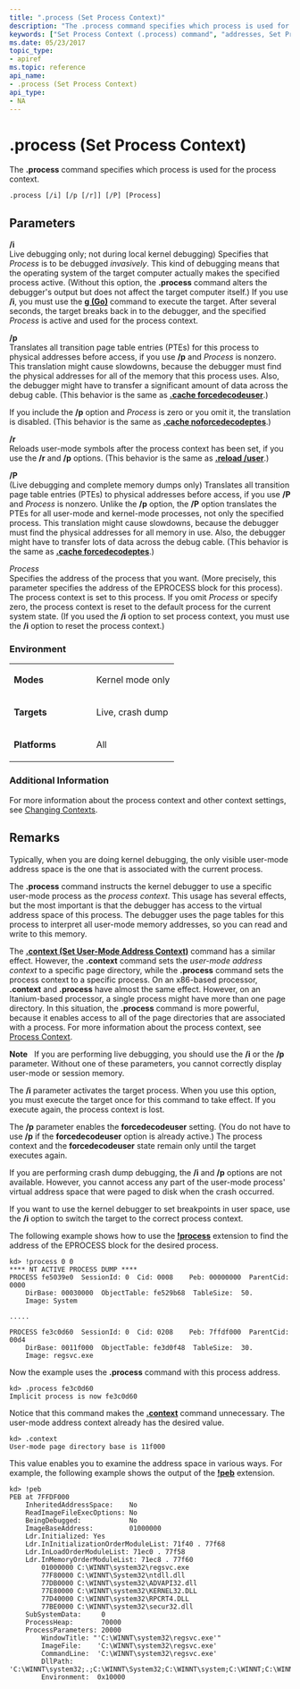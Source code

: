 ```yaml
---
title: ".process (Set Process Context)"
description: "The .process command specifies which process is used for the process context."
keywords: ["Set Process Context (.process) command", "addresses, Set Process Context (.process) command", "context, Set Process Context (.process) command", "Process, Set Process Context (.process) command", ".process (Set Process Context) Windows Debugging"]
ms.date: 05/23/2017
topic_type:
- apiref
ms.topic: reference
api_name:
- .process (Set Process Context)
api_type:
- NA
---
```


# .process (Set Process Context)


The **.process** command specifies which process is used for the process context.

```dbgcmd
.process [/i] [/p [/r]] [/P] [Process]
```

## <span id="ddk_meta_set_process_context_dbg"></span><span id="DDK_META_SET_PROCESS_CONTEXT_DBG"></span>Parameters


<span id="________i______"></span><span id="________I______"></span> **/i**   
Live debugging only; not during local kernel debugging) Specifies that *Process* is to be debugged *invasively*. This kind of debugging means that the operating system of the target computer actually makes the specified process active. (Without this option, the **.process** command alters the debugger's output but does not affect the target computer itself.) If you use **/i**, you must use the [**g (Go)**](g--go-.md) command to execute the target. After several seconds, the target breaks back in to the debugger, and the specified *Process* is active and used for the process context.

<span id="________p______"></span><span id="________P______"></span> **/p**   
Translates all transition page table entries (PTEs) for this process to physical addresses before access, if you use **/p** and *Process* is nonzero. This translation might cause slowdowns, because the debugger must find the physical addresses for all of the memory that this process uses. Also, the debugger might have to transfer a significant amount of data across the debug cable. (This behavior is the same as [**.cache forcedecodeuser**](-cache--set-cache-size-.md).)

If you include the **/p** option and *Process* is zero or you omit it, the translation is disabled. (This behavior is the same as [**.cache noforcedecodeptes**](-cache--set-cache-size-.md).)

<span id="________r______"></span><span id="________R______"></span> **/r**   
Reloads user-mode symbols after the process context has been set, if you use the **/r** and **/p** options. (This behavior is the same as [**.reload /user**](-reload--reload-module-.md).)

<span id="________P______"></span><span id="________p______"></span> **/P**   
(Live debugging and complete memory dumps only) Translates all transition page table entries (PTEs) to physical addresses before access, if you use **/P** and *Process* is nonzero. Unlike the **/p** option, the **/P** option translates the PTEs for all user-mode and kernel-mode processes, not only the specified process. This translation might cause slowdowns, because the debugger must find the physical addresses for all memory in use. Also, the debugger might have to transfer lots of data across the debug cable. (This behavior is the same as [**.cache forcedecodeptes**](-cache--set-cache-size-.md).)

<span id="_______Process______"></span><span id="_______process______"></span><span id="_______PROCESS______"></span> *Process*   
Specifies the address of the process that you want. (More precisely, this parameter specifies the address of the EPROCESS block for this process). The process context is set to this process. If you omit *Process* or specify zero, the process context is reset to the default process for the current system state. (If you used the **/i** option to set process context, you must use the **/i** option to reset the process context.)

### Environment

<table>
<colgroup>
<col width="50%" />
<col width="50%" />
</colgroup>
<tbody>
<tr class="odd">
<td align="left"><p><strong>Modes</strong></p></td>
<td align="left"><p>Kernel mode only</p></td>
</tr>
<tr class="even">
<td align="left"><p><strong>Targets</strong></p></td>
<td align="left"><p>Live, crash dump</p></td>
</tr>
<tr class="odd">
<td align="left"><p><strong>Platforms</strong></p></td>
<td align="left"><p>All</p></td>
</tr>
</tbody>
</table>

 

### Additional Information

For more information about the process context and other context settings, see [Changing Contexts](../debugger/changing-contexts.md).

## Remarks

Typically, when you are doing kernel debugging, the only visible user-mode address space is the one that is associated with the current process.

The **.process** command instructs the kernel debugger to use a specific user-mode process as the *process context*. This usage has several effects, but the most important is that the debugger has access to the virtual address space of this process. The debugger uses the page tables for this process to interpret all user-mode memory addresses, so you can read and write to this memory.

The [**.context (Set User-Mode Address Context)**](-context--set-user-mode-address-context-.md) command has a similar effect. However, the **.context** command sets the *user-mode address context* to a specific page directory, while the **.process** command sets the process context to a specific process. On an x86-based processor, **.context** and **.process** have almost the same effect. However, on an Itanium-based processor, a single process might have more than one page directory. In this situation, the **.process** command is more powerful, because it enables access to all of the page directories that are associated with a process. For more information about the process context, see [Process Context](../debugger/changing-contexts.md#process-context).

**Note**   If you are performing live debugging, you should use the **/i** or the **/p** parameter. Without one of these parameters, you cannot correctly display user-mode or session memory.

 

The **/i** parameter activates the target process. When you use this option, you must execute the target once for this command to take effect. If you execute again, the process context is lost.

The **/p** parameter enables the **forcedecodeuser** setting. (You do not have to use **/p** if the **forcedecodeuser** option is already active.) The process context and the **forcedecodeuser** state remain only until the target executes again.

If you are performing crash dump debugging, the **/i** and **/p** options are not available. However, you cannot access any part of the user-mode process' virtual address space that were paged to disk when the crash occurred.

If you want to use the kernel debugger to set breakpoints in user space, use the **/i** option to switch the target to the correct process context.

The following example shows how to use the [**!process**](-process.md) extension to find the address of the EPROCESS block for the desired process.

```dbgcmd
kd> !process 0 0
**** NT ACTIVE PROCESS DUMP ****
PROCESS fe5039e0  SessionId: 0  Cid: 0008    Peb: 00000000  ParentCid: 0000
    DirBase: 00030000  ObjectTable: fe529b68  TableSize:  50.
    Image: System

.....

PROCESS fe3c0d60  SessionId: 0  Cid: 0208    Peb: 7ffdf000  ParentCid: 00d4
    DirBase: 0011f000  ObjectTable: fe3d0f48  TableSize:  30.
    Image: regsvc.exe
```

Now the example uses the **.process** command with this process address.

```dbgcmd
kd> .process fe3c0d60
Implicit process is now fe3c0d60
```

Notice that this command makes the [**.context**](-context--set-user-mode-address-context-.md) command unnecessary. The user-mode address context already has the desired value.

```dbgcmd
kd> .context 
User-mode page directory base is 11f000
```

This value enables you to examine the address space in various ways. For example, the following example shows the output of the [**!peb**](-peb.md) extension.

```dbgcmd
kd> !peb
PEB at 7FFDF000
    InheritedAddressSpace:    No
    ReadImageFileExecOptions: No
    BeingDebugged:            No
    ImageBaseAddress:         01000000
    Ldr.Initialized: Yes
    Ldr.InInitializationOrderModuleList: 71f40 . 77f68
    Ldr.InLoadOrderModuleList: 71ec0 . 77f58
    Ldr.InMemoryOrderModuleList: 71ec8 . 77f60
        01000000 C:\WINNT\system32\regsvc.exe
        77F80000 C:\WINNT\System32\ntdll.dll
        77DB0000 C:\WINNT\system32\ADVAPI32.dll
        77E80000 C:\WINNT\system32\KERNEL32.DLL
        77D40000 C:\WINNT\system32\RPCRT4.DLL
        77BE0000 C:\WINNT\system32\secur32.dll
    SubSystemData:     0
    ProcessHeap:       70000
    ProcessParameters: 20000
        WindowTitle: "'C:\WINNT\system32\regsvc.exe'"
        ImageFile:    'C:\WINNT\system32\regsvc.exe'
        CommandLine:  'C:\WINNT\system32\regsvc.exe'
        DllPath:     'C:\WINNT\system32;.;C:\WINNT\System32;C:\WINNT\system;C:\WINNT;C:\WINNT\system32;C:\WINNT;C:\WINNT\System32\Wbem;C:\PROGRA~1\COMMON~1\AUTODE~1'
        Environment:  0x10000
```

 

 






